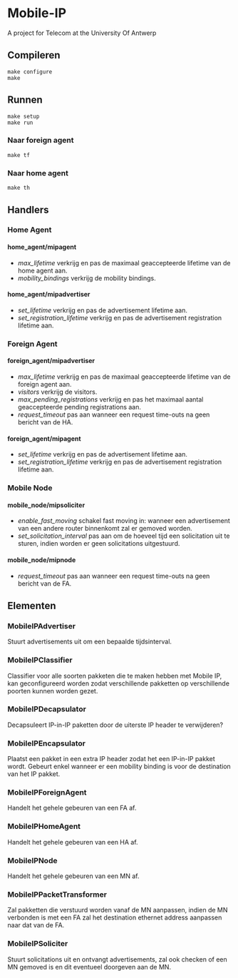 # Mobile-IP
A project for Telecom at the University Of Antwerp

## Compileren
```
make configure
make
```

## Runnen
```
make setup
make run
```
### Naar foreign agent
```
make tf
```

### Naar home agent
```
make th
```

## Handlers

### Home Agent

#### home_agent/mipagent
- *max_lifetime* verkrijg en pas de maximaal geaccepteerde lifetime van de home agent aan.
- *mobility_bindings* verkrijg de mobility bindings.

#### home_agent/mipadvertiser
- *set_lifetime* verkrijg en pas de  advertisement lifetime aan.
- *set_registration_lifetime* verkrijg en pas de advertisement registration lifetime aan.

### Foreign Agent

#### foreign_agent/mipadvertiser
- *max_lifetime* verkrijg en pas de maximaal geaccepteerde lifetime van de foreign agent aan.
- *visitors* verkrijg de visitors.
- *max_pending_registrations* verkrijg en pas het maximaal aantal geaccepteerde pending registrations aan.
- *request_timeout* pas aan wanneer een request time-outs na geen bericht van de HA.

#### foreign_agent/mipagent
- *set_lifetime* verkrijg en pas de  advertisement lifetime aan.
- *set_registration_lifetime* verkrijg en pas de advertisement registration lifetime aan.

### Mobile Node

#### mobile_node/mipsoliciter
- *enable_fast_moving* schakel fast moving in: wanneer een advertisement van een andere router binnenkomt zal er gemoved worden.
- *set_solicitation_interval* pas aan om de hoeveel tijd een solicitation uit te sturen, indien
 worden er geen solicitations uitgestuurd.

#### mobile_node/mipnode
- *request_timeout* pas aan wanneer een request time-outs na geen bericht van de FA.

## Elementen

### MobileIPAdvertiser
Stuurt advertisements uit om een bepaalde tijdsinterval.

### MobileIPClassifier
Classifier voor alle soorten pakketen die te maken hebben met Mobile IP, kan geconfigureerd worden zodat verschillende pakketten op verschillende poorten kunnen worden gezet.

### MobileIPDecapsulator
Decapsuleert IP-in-IP paketten door de uiterste IP header te verwijderen?

### MobileIPEncapsulator
Plaatst een pakket in een extra IP header zodat het een IP-in-IP pakket wordt. Gebeurt enkel wanneer er een mobility binding is voor de destination van het IP pakket.

### MobileIPForeignAgent
Handelt het gehele gebeuren van een FA af.

### MobileIPHomeAgent
Handelt het gehele gebeuren van een HA af.

### MobileIPNode
Handelt het gehele gebeuren van een MN af.

### MobileIPPacketTransformer
Zal pakketten die verstuurd worden vanaf de MN aanpassen, indien de MN verbonden is met een FA zal het destination ethernet address aanpassen naar dat van de FA.

### MobileIPSoliciter
Stuurt solicitations uit en ontvangt advertisements, zal ook checken of een MN gemoved is en dit eventueel doorgeven aan de MN.
